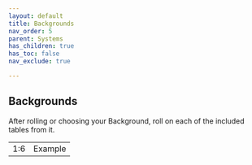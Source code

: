 ```yaml
---
layout: default
title: Backgrounds
nav_order: 5
parent: Systems
has_children: true
has_toc: false
nav_exclude: true

---
```


## Backgrounds

After rolling or choosing your Background, roll on each of the included tables from it.

|     |         |
| --- | ------- |
| 1:6 | Example |

